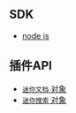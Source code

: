 ## SDK
* [node js](sdk/nodejs.md)

## 插件API
* [`迷你文档` 对象](api/plugin-minidoc.md)
* [`迷你搜索` 对象](api/plugin-minisearch.md)

